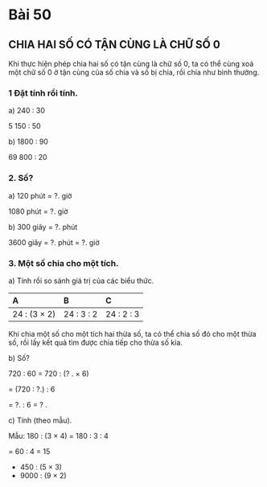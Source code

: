 # Bài 50

## CHIA HAI SỐ CÓ TẬN CÙNG LÀ CHỮ SỐ 0

Khi thực hiện phép chia hai số có tận cùng là chữ số 0, ta có thể cùng xoá một chữ số 0 ở tận cùng của số chia và số bị chia, rồi chia như bình thường.

### 1 Đặt tính rồi tính.

a) 240 : 30

5 150 : 50

b) 1800 : 90

69 800 : 20


### 2. Số?
a) 120 phút = ?. giờ

1080 phút = ?. giờ

b) 300 giây = ?. phút

3600 giây = ?. phút = ?. giờ

### 3. Một số chia cho một tích.
a) Tính rồi so sánh giá trị của các biểu thức.

| A            | B           | C           |
| :----------- | :---------- | :---------- |
| 24 : (3 × 2) | 24 : 3 : 2 | 24 : 2 : 3 |

Khi chia một số cho một tích hai thừa số, ta có thể chia số đó cho một thừa số, rồi lấy kết quả tìm được chia tiếp cho thừa số kia.

b) Số?

720 : 60 = 720 : (? . × 6)

= (720 : ?.) : 6

= ?. : 6 = ? .

c) Tính (theo mẫu).

Mẫu: 180 : (3 × 4) = 180 : 3 : 4

= 60 : 4 = 15
- 450 : (5 × 3)
- 9000 : (9 × 2)
